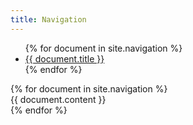 ```yaml
---
title: Navigation
---
```


<nav class="document-nav">
<ul>
{% for document in site.navigation %}
<li><a href="#{{ document.title | slugify }}">{{ document.title }}</a>
</li>
{% endfor %}
</ul>
</nav>
<div class="document-wrap">
{% for document in site.navigation %}
<article id="{{ document.title | slugify }}" class="test">
        {{ document.content }}
</article>
{% endfor %}
</div>